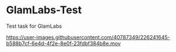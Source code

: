 # GlamLabs-Test
Test task for GlamLabs


https://user-images.githubusercontent.com/40787349/226241645-b588b7cf-6e4d-4f2e-8e0f-23fdbf384b8e.mov

